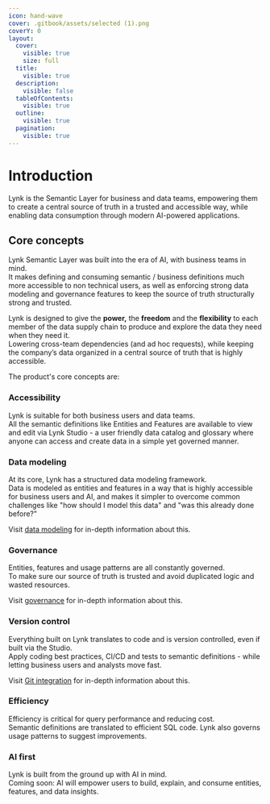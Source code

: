 ```yaml
---
icon: hand-wave
cover: .gitbook/assets/selected (1).png
coverY: 0
layout:
  cover:
    visible: true
    size: full
  title:
    visible: true
  description:
    visible: false
  tableOfContents:
    visible: true
  outline:
    visible: true
  pagination:
    visible: true
---
```


# Introduction

Lynk is the Semantic Layer for business and data teams, empowering them to create a central source of truth in a trusted and accessible way, while enabling data consumption through modern AI-powered applications.

## Core concepts&#x20;

Lynk Semantic Layer was built into the era of AI, with business teams in mind. \
It makes defining and consuming semantic / business definitions much more accessible to non technical users, as well as enforcing strong data modeling and governance features to keep the source of truth structurally strong and trusted.&#x20;

Lynk is designed to give the **power,** the **freedom** and the **flexibility** to each member of the data supply chain to produce and explore the data they need when they need it. \
Lowering cross-team dependencies (and ad hoc requests), while keeping the company’s data organized in a central source of truth that is highly accessible.

The product's core concepts are:

### **Accessibility**

Lynk is suitable for both business users and data teams. \
All the semantic definitions like Entities and Features are available to view and edit via Lynk Studio - a user friendly data catalog and glossary where anyone can access and create data in a simple yet governed manner.

### **Data modeling**

At its core, Lynk has a structured data modeling framework.\
Data is modeled as entities and features in a way that is highly accessible for business users and AI, and makes it simpler to overcome common challenges like "how should I model this data" and "was this already done before?"

Visit [data modeling](reference/data-modeling/) for in-depth information about this.

### **Governance**

Entities, features and usage patterns are all constantly governed.\
To make sure our source of truth is trusted and avoid duplicated logic and wasted resources.

Visit [governance](reference/governance.md) for in-depth information about this.

### **Version control**

Everything built on Lynk translates to code and is version controlled, even if built via the Studio. \
Apply coding best practices, CI/CD and tests to semantic definitions - while letting business users and analysts move fast.

Visit [Git integration](reference/integrations/git.md) for in-depth information about this.

### **Efficiency**

Efficiency is critical for query performance and reducing cost.\
Semantic definitions are translated to efficient SQL code. Lynk also governs usage patterns to suggest improvements.

### **AI first**

Lynk is built from the ground up with AI in mind.\
Coming soon: AI will empower users to build, explain, and consume entities, features, and data insights.
